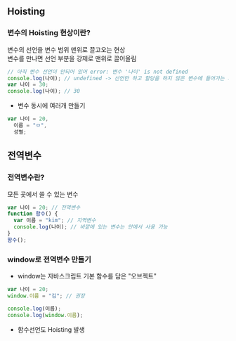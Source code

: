 ## Hoisting

### 변수의 Hoisting 현상이란?

변수의 선언을 변수 범위 맨위로 끌고오는 현상\
변수를 만나면 선언 부분을 강제로 맨위로 끌어올림

```javascript
// 아직 변수 선언이 안되어 있어 error: 변수 '나이' is not defined
console.log(나이); // undefined -> 선언만 하고 할당을 하지 않은 변수에 들어가는 자료형
var 나이 = 30;
console.log(나이); // 30
```

- 변수 동시에 여러개 만들기

```javascript
var 나이 = 20,
  이름 = "ㅁ",
  성별;
```

## 전역변수

### 전역변수란?

모든 곳에서 쓸 수 있는 변수

```javascript
var 나이 = 20; // 전역변수
function 함수() {
  var 이름 = "kim"; // 지역변수
  console.log(나이); // 바깥에 있는 변수는 안에서 사용 가능
}
함수();
```

### window로 전역변수 만들기

- window는 자바스크립트 기본 함수를 담은 "오브젝트"

```javascript
var 나이 = 20;
window.이름 = "김"; // 권장

console.log(이름);
console.log(window.이름);
```

- 함수선언도 Hoisting 발생

